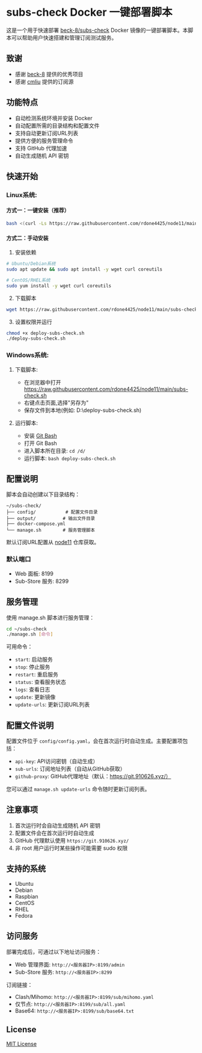 # subs-check Docker 一键部署脚本

这是一个用于快速部署 [beck-8/subs-check](https://github.com/beck-8/subs-check) Docker 镜像的一键部署脚本。本脚本可以帮助用户快速搭建和管理订阅测试服务。

## 致谢
- 感谢 [beck-8](https://github.com/beck-8) 提供的优秀项目
- 感谢 [cmliu](https://github.com/cmliu) 提供的订阅源

## 功能特点

- 自动检测系统环境并安装 Docker
- 自动配置所需的目录结构和配置文件
- 支持自动更新订阅URL列表
- 提供方便的服务管理命令
- 支持 GitHub 代理加速
- 自动生成随机 API 密钥

## 快速开始

### Linux系统:

#### 方式一：一键安装（推荐）
```bash
bash <(curl -Ls https://raw.githubusercontent.com/rdone4425/node11/main/subs-check.sh)
```

#### 方式二：手动安装
1. 安装依赖
```bash
# Ubuntu/Debian系统
sudo apt update && sudo apt install -y wget curl coreutils

# CentOS/RHEL系统
sudo yum install -y wget curl coreutils
```

2. 下载脚本
```bash
wget https://raw.githubusercontent.com/rdone4425/node11/main/subs-check.sh
```

3. 设置权限并运行
```bash
chmod +x deploy-subs-check.sh
./deploy-subs-check.sh
```

### Windows系统:
1. 下载脚本:
   - 在浏览器中打开 https://raw.githubusercontent.com/rdone4425/node11/main/subs-check.sh
   - 右键点击页面,选择"另存为"
   - 保存文件到本地(例如: D:\deploy-subs-check.sh)

2. 运行脚本:
   - 安装 [Git Bash](https://git-scm.com/downloads)
   - 打开 Git Bash
   - 进入脚本所在目录: `cd /d/`
   - 运行脚本: `bash deploy-subs-check.sh`

## 配置说明

脚本会自动创建以下目录结构：
```
~/subs-check/
├── config/           # 配置文件目录
├── output/          # 输出文件目录
├── docker-compose.yml
└── manage.sh        # 服务管理脚本
```

默认订阅URL配置从 [node11](https://github.com/rdone4425/node11/blob/main/raw_urls.txt) 仓库获取。

### 默认端口

- Web 面板: 8199
- Sub-Store 服务: 8299

## 服务管理

使用 manage.sh 脚本进行服务管理：

```bash
cd ~/subs-check
./manage.sh [命令]
```

可用命令：
- `start`: 启动服务
- `stop`: 停止服务
- `restart`: 重启服务
- `status`: 查看服务状态
- `logs`: 查看日志
- `update`: 更新镜像
- `update-urls`: 更新订阅URL列表

## 配置文件说明

配置文件位于 `config/config.yaml`，会在首次运行时自动生成。主要配置项包括：

- `api-key`: API访问密钥（自动生成）
- `sub-urls`: 订阅地址列表（自动从GitHub获取）
- `github-proxy`: GitHub代理地址（默认：https://git.910626.xyz/）

您可以通过 `manage.sh update-urls` 命令随时更新订阅列表。

## 注意事项

1. 首次运行时会自动生成随机 API 密钥
2. 配置文件会在首次运行时自动生成
3. GitHub 代理默认使用 `https://git.910626.xyz/`
4. 非 root 用户运行时某些操作可能需要 sudo 权限

## 支持的系统

- Ubuntu
- Debian
- Raspbian
- CentOS
- RHEL
- Fedora

## 访问服务

部署完成后，可通过以下地址访问服务：

- Web 管理界面: `http://<服务器IP>:8199/admin`
- Sub-Store 服务: `http://<服务器IP>:8299`

订阅链接：
- Clash/Mihomo: `http://<服务器IP>:8199/sub/mihomo.yaml`
- 仅节点: `http://<服务器IP>:8199/sub/all.yaml`
- Base64: `http://<服务器IP>:8199/sub/base64.txt`

## License

[MIT License](LICENSE)
